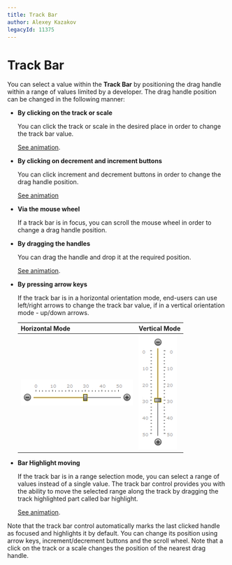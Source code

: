 ```yaml
---
title: Track Bar
author: Alexey Kazakov
legacyId: 11375
---
```

# Track Bar
You can select a value within the **Track Bar** by positioning the drag handle within a range of values limited by a developer. The drag handle position can be changed in the following manner:
* **By clicking on the track or scale**
	
	You can click the track or scale in the desired place in order to change the track bar value.
	
	[See animation](track-bar/track-and-scale-clicks.md).
* **By clicking on decrement and increment buttons**
	
	You can click increment and decrement buttons in order to change the drag handle position.
	
	[See animation](track-bar/change-buttons-clicks.md)
* **Via the mouse wheel**
	
	If a track bar is in focus, you can scroll the mouse wheel in order to change a drag handle position.
* **By dragging the handles**
	
	You can drag the handle and drop it at the required position.
	
	[See animation](track-bar/drag-handle-drag-n-drop.md).
* **By pressing arrow keys**
	
	If the track bar is in a horizontal orientation mode, end-users can use left/right arrows to change the track bar value, if in a vertical orientation mode - up/down arrows.
	
	| Horizontal Mode | Vertical Mode |
	|---|---|
	| ![ASPxTrackBar_horizontal.png](../../images/img16496.png) | ![ASPxTrackBar_vertical.png](../../images/img16497.png) |
* **Bar Highlight moving**
	
	If the track bar is in a range selection mode, you can select a range of values instead of a single value. The track bar control provides you with the ability to move the selected range along the track by dragging the track highlighted part called bar highlight.
	
	[See animation](track-bar/dragging-bar-highlight.md).

Note that the track bar control automatically marks the last clicked handle as focused and highlights it by default. You can change its position using arrow keys, increment/decrement buttons and the scroll wheel. Note that a click on the track or a scale changes the position of the nearest drag handle.